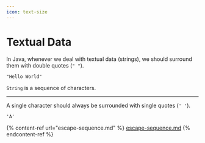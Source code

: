 ```yaml
---
icon: text-size
---
```


# Textual Data

In Java, whenever we deal with textual data (strings), we should surround them with double quotes (`" "`).

```
"Hello World"
```

`String` is a sequence of characters.

***

A single character should always be surrounded with single quotes (`' '`).

```
'A'
```



{% content-ref url="escape-sequence.md" %}
[escape-sequence.md](escape-sequence.md)
{% endcontent-ref %}

